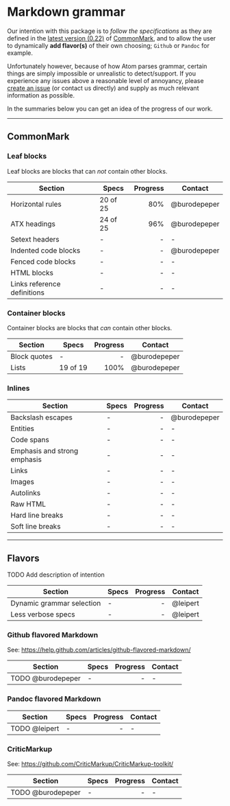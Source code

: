 # Markdown grammar

Our intention with this package is to _follow the specifications_ as they are defined in the [latest version (0.22)](http://spec.commonmark.org/0.22/) of [CommonMark](http://www.commonmark.org/), and to allow the user to dynamically **add flavor(s)** of their own choosing; `Github` or `Pandoc` for example.

Unfortunately however, because of how Atom parses grammar, certain things are simply impossible or unrealistic to detect/support. If you experience any issues above a reasonable level of annoyancy, please [create an issue](issues/new/) (or contact us directly) and supply as much relevant information as possible.

In the summaries below you can get an idea of the progress of our work.

---

## CommonMark

### Leaf blocks

Leaf blocks are blocks that can _not_ contain other blocks.

| Section | Specs | Progress | Contact |
| ------- | ----- | -------: | ------- |
| Horizontal rules | 20 of 25 | 80% | @burodepeper |
| ATX headings | 24 of 25 | 96% | @burodepeper |
| Setext headers | - | - | - |
| Indented code blocks | - | - | @burodepeper |
| Fenced code blocks | - | - | - |
| HTML blocks | - | - | - |
| Links reference definitions | - | - | - |

### Container blocks

Container blocks are blocks that _can_ contain other blocks.

| Section | Specs | Progress | Contact |
| ------- | ----- | -------: | ------- |
| Block quotes | - | - | @burodepeper |
| Lists | 19 of 19 | 100% | @burodepeper |

### Inlines

| Section | Specs | Progress | Contact |
| ------- | ----- | -------: | ------- |
| Backslash escapes | - | - | @burodepeper |
| Entities | - | - | - |
| Code spans | - | - | - |
| Emphasis and strong emphasis | - | - | - |
| Links | - | - | - |
| Images | - | - | - |
| Autolinks | - | - | - |
| Raw HTML | - | - | - |
| Hard line breaks | - | - | - |
| Soft line breaks | - | - | - |

---

## Flavors

TODO Add description of intention

| Section | Specs | Progress | Contact |
| ------- | ----- | -------: | ------- |
| Dynamic grammar selection | - | - | @leipert |
| Less verbose specs | - | - | @leipert |

### Github flavored Markdown

See: https://help.github.com/articles/github-flavored-markdown/

| Section | Specs | Progress | Contact |
| ------- | ----- | -------: | ------- |
| TODO @burodepeper | - | - | - |

### Pandoc flavored Markdown

| Section | Specs | Progress | Contact |
| ------- | ----- | -------: | ------- |
| TODO @leipert | - | - | - |

### CriticMarkup

See: https://github.com/CriticMarkup/CriticMarkup-toolkit/

| Section | Specs | Progress | Contact |
| ------- | ----- | -------: | ------- |
| TODO @burodepeper | - | - | - |
